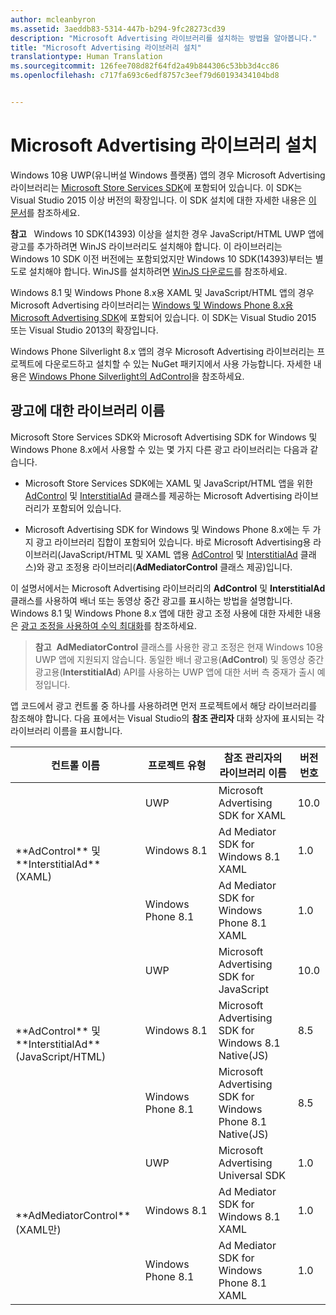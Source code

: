 ```yaml
---
author: mcleanbyron
ms.assetid: 3aeddb83-5314-447b-b294-9fc28273cd39
description: "Microsoft Advertising 라이브러리를 설치하는 방법을 알아봅니다."
title: "Microsoft Advertising 라이브러리 설치"
translationtype: Human Translation
ms.sourcegitcommit: 126fee708d82f64fd2a49b844306c53bb3d4cc86
ms.openlocfilehash: c717fa693c6edf8757c3eef79d60193434104bd8


---
```


# Microsoft Advertising 라이브러리 설치




Windows 10용 UWP(유니버설 Windows 플랫폼) 앱의 경우 Microsoft Advertising 라이브러리는 [Microsoft Store Services SDK](http://aka.ms/store-em-sdk)에 포함되어 있습니다. 이 SDK는 Visual Studio 2015 이상 버전의 확장입니다. 이 SDK 설치에 대한 자세한 내용은 [이 문서](microsoft-store-services-sdk.md)를 참조하세요.

> 
  **참고**
    Windows 10 SDK(14393) 이상을 설치한 경우 JavaScript/HTML UWP 앱에 광고를 추가하려면 WinJS 라이브러리도 설치해야 합니다. 이 라이브러리는 Windows 10 SDK 이전 버전에는 포함되었지만 Windows 10 SDK(14393)부터는 별도로 설치해야 합니다. WinJS를 설치하려면 [WinJS 다운로드](http://try.buildwinjs.com/download/GetWinJS/)를 참조하세요.

Windows 8.1 및 Windows Phone 8.x용 XAML 및 JavaScript/HTML 앱의 경우 Microsoft Advertising 라이브러리는 [Windows 및 Windows Phone 8.x용 Microsoft Advertising SDK](http://aka.ms/store-8-sdk)에 포함되어 있습니다. 이 SDK는 Visual Studio 2015 또는 Visual Studio 2013의 확장입니다.

Windows Phone Silverlight 8.x 앱의 경우 Microsoft Advertising 라이브러리는 프로젝트에 다운로드하고 설치할 수 있는 NuGet 패키지에서 사용 가능합니다. 자세한 내용은 [Windows Phone Silverlight의 AdControl](adcontrol-in-windows-phone-silverlight.md)을 참조하세요.

## 광고에 대한 라이브러리 이름


Microsoft Store Services SDK와 Microsoft Advertising SDK for Windows 및 Windows Phone 8.x에서 사용할 수 있는 몇 가지 다른 광고 라이브러리는 다음과 같습니다.

* Microsoft Store Services SDK에는 XAML 및 JavaScript/HTML 앱을 위한 [AdControl](https://msdn.microsoft.com/library/windows/apps/microsoft.advertising.winrt.ui.adcontrol.aspx) 및 [InterstitialAd](https://msdn.microsoft.com/library/windows/apps/microsoft.advertising.winrt.ui.interstitialad.aspx) 클래스를 제공하는 Microsoft Advertising 라이브러리가 포함되어 있습니다.

* Microsoft Advertising SDK for Windows 및 Windows Phone 8.x에는 두 가지 광고 라이브러리 집합이 포함되어 있습니다. 바로 Microsoft Advertising용 라이브러리(JavaScript/HTML 및 XAML 앱용 [AdControl](https://msdn.microsoft.com/library/windows/apps/microsoft.advertising.winrt.ui.adcontrol.aspx) 및 [InterstitialAd](https://msdn.microsoft.com/library/windows/apps/microsoft.advertising.winrt.ui.interstitialad.aspx) 클래스)와 광고 조정용 라이브러리(**AdMediatorControl** 클래스 제공)입니다.

이 설명서에서는 Microsoft Advertising 라이브러리의 **AdControl** 및 **InterstitialAd** 클래스를 사용하여 배너 또는 동영상 중간 광고를 표시하는 방법을 설명합니다. Windows 8.1 및 Windows Phone 8.x 앱에 대한 광고 조정 사용에 대한 자세한 내용은 [광고 조정을 사용하여 수익 최대화](https://msdn.microsoft.com/library/windows/apps/xaml/dn864359.aspx)를 참조하세요.

>**참고**  **AdMediatorControl** 클래스를 사용한 광고 조정은 현재 Windows 10용 UWP 앱에 지원되지 않습니다. 동일한 배너 광고용(**AdControl**) 및 동영상 중간 광고용(**InterstitialAd**) API를 사용하는 UWP 앱에 대한 서버 측 중재가 출시 예정입니다.

앱 코드에서 광고 컨트롤 중 하나를 사용하려면 먼저 프로젝트에서 해당 라이브러리를 참조해야 합니다. 다음 표에서는 Visual Studio의 **참조 관리자** 대화 상자에 표시되는 각 라이브러리 이름을 표시합니다.


<table>
    <thead>
        <tr><th>컨트롤 이름</th><th>프로젝트 유형</th><th>참조 관리자의 라이브러리 이름</th><th>버전 번호</th></tr>
    </thead>
    <tbody>
    <tr>
            <td rowspan="3">**AdControl** 및 **InterstitialAd**(XAML)</td>
            <td>UWP</td>
            <td>Microsoft Advertising SDK for XAML</td>
            <td>10.0</td>
        </tr>
        <tr>
            <td>Windows 8.1</td>
            <td>Ad Mediator SDK for Windows 8.1 XAML</td>
            <td>1.0</td>
        </tr>
        <tr>
            <td>Windows Phone 8.1</td>
            <td>Ad Mediator SDK for Windows Phone 8.1 XAML</td>
            <td>1.0</td>
        </tr>
    <tr>
            <td rowspan="3">**AdControl** 및 **InterstitialAd**(JavaScript/HTML)</td>
            <td>UWP</td>
            <td>Microsoft Advertising SDK for JavaScript</td>
            <td>10.0</td>
        </tr>
        <tr>
            <td>Windows 8.1</td>
            <td>Microsoft Advertising SDK for Windows 8.1 Native(JS)</td>
            <td>8.5</td>
        </tr>
        <tr>
            <td>Windows Phone 8.1</td>
            <td>Microsoft Advertising SDK for Windows Phone 8.1 Native(JS)</td>
            <td>8.5</td>
        </tr>
    <tr>
            <td rowspan="3">**AdMediatorControl**(XAML만)</td>
            <td>UWP</td>
            <td>Microsoft Advertising Universal SDK</td>
            <td>1.0</td>
        </tr>
        <tr>
            <td>Windows 8.1</td>
            <td>Ad Mediator SDK for Windows 8.1 XAML</td>
            <td>1.0</td>
        </tr>
        <tr>
            <td>Windows Phone 8.1</td>
            <td>Ad Mediator SDK for Windows Phone 8.1 XAML</td>
            <td>1.0</td>
        </tr>
    </tbody>
</table>

 

 

 



<!--HONumber=Nov16_HO1-->


